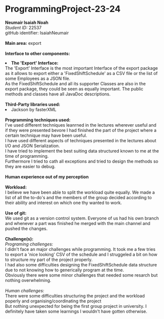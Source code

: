 # ProgrammingProject-23-24

<b>Neumair Isaiah Noah</b><br>
<i>Student ID:</i> 22537<br>
gitHub identifier: IsaiahNeumair<br>
<br>
<b>Main area:</b> export<br>
<br>
<b>Interface to other components:</b><br>
<li><b>The 'Export' Interface:</b><br>
The 'Export' Interface is the most important Interface of the export package as it allows to export either a 'FixedShiftSchedule' as a CSV file or the list of some Employees as a JSON file.<br>
As the FixedShiftSchedule and all its supporter Classes are also in the export package, they could be seen as equally important. The public methods and classes have all JavaDoc descriptions.<br>
<br>
<b>Third-Party libraries used:</b><br>
<li>Jackson by fasterXML<br>
<br>
<b>Programming techniques used:</b><br>
I've used different techniques leanrned in the lectures wherever useful and if they were presented bevore I had finished the part of the project where a certain technique may have been useful.<br>
I have used different aspects of techniques presented in the lectures about I/O and JSON Serialization.<br>
I have tried to implement the best suiting data structured known to me at the time of programming.<br>
Furthermore I tried to cath all exceptions and tried to design the methods so they are easier to debug.<br>
<br>
<b>Human experience out of my perception</b><br>
<br>
<b>Workload:</b><br>
I believe we have been able to split the workload quite equally. We made a list of all the to-do's and the members of the group decided according to their ability and interest on which one thy wanted to work.<br>
<br>
<b>Use of git:</b><br>
We used git as a version control system. Everyone of us had his own branch and whenever a part was finished he merged with the main channel and pushed the changes.<br>
<br>
<b>Challenge(s):</b><br>
<i>Programing challenges:</i><br>
I didn't face an major challenges while programming. It took me a few tries to export a 'nice looking' CSV of the schedule and I struggeled a bit on how to structure my part of the project properly.<br>
I had also some difficulties designing the FixedShiftSchedule data structure due to not knowing how to generically program at the time.<br>
Obviously there were some minor challenges that needed some resarch but nothing overwhelming.<br>
<br>
<i>Human challenges:</i><br>
There were some difficulties structuring the project and the workload poperly and organising/coordinating the project<br>
But nothing unexpected for being the first group project in university. I definitely have taken some learnings I wouldn't have gotten otherwise.
